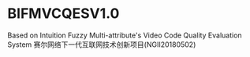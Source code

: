 # BIFMVCQESV1.0
Based on Intuition Fuzzy Multi-attribute's Video Code Quality Evaluation System 赛尔网络下一代互联网技术创新项目(NGII20180502)
